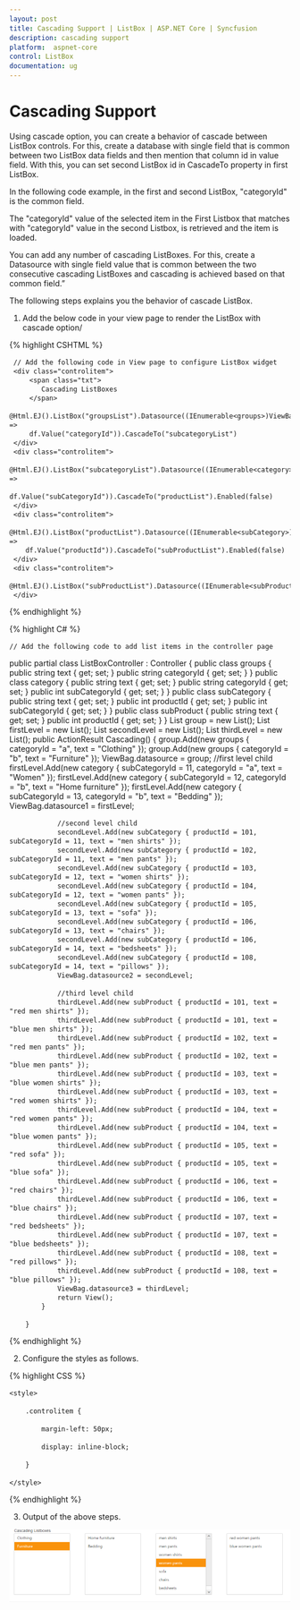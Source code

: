 ```yaml
---
layout: post
title: Cascading Support | ListBox | ASP.NET Core | Syncfusion
description: cascading support 
platform:  aspnet-core
control: ListBox
documentation: ug
---
```


# Cascading Support 

Using cascade option, you can create a behavior of cascade between ListBox controls. For this, create a database with single field that is common between two ListBox data fields and then mention that column id in value field. With this, you can set second ListBox id in CascadeTo property in first ListBox. 

In the following code example, in the first and second ListBox, "categoryId" is the common field. 

The "categoryId" value of the selected item in the First Listbox that matches with "categoryId" value in the second Listbox, is retrieved and the item is loaded.

You can add any number of cascading ListBoxes. For this, create a Datasource with single field value that is common between the two consecutive cascading ListBoxes and cascading is achieved based on that common field.”  

The following steps explains you the behavior of cascade ListBox. 

1. Add the below code in your view page to render the ListBox with cascade option/

{% highlight CSHTML %}

	 // Add the following code in View page to configure ListBox widget
	 <div class="controlitem"> 
		 <span class="txt">
			Cascading ListBoxes
		 </span>
		 @Html.EJ().ListBox("groupsList").Datasource((IEnumerable<groups>)ViewBag.datasource).ListBoxFields(df => 
		 df.Value("categoryId")).CascadeTo("subcategoryList")
	 </div>
	 <div class="controlitem">
		 @Html.EJ().ListBox("subcategoryList").Datasource((IEnumerable<category>)ViewBag.datasource1).ListBoxFields(df => 
		 df.Value("subCategoryId")).CascadeTo("productList").Enabled(false)
	 </div>
	 <div class="controlitem">
		@Html.EJ().ListBox("productList").Datasource((IEnumerable<subCategory>)ViewBag.datasource2).ListBoxFields(df => 
		df.Value("productId")).CascadeTo("subProductList").Enabled(false)
	 </div>
	 <div class="controlitem"> 
		@Html.EJ().ListBox("subProductList").Datasource((IEnumerable<subProduct>)ViewBag.datasource3).Enabled(false)
	 </div>
 
 {% endhighlight %}
   
   
{% highlight C# %}
   
	// Add the following code to add list items in the controller page
public partial class ListBoxController : Controller
    {
        public class groups
        {
            public string text { get; set; }
            public string categoryId { get; set; }
        }
            public class category
            {
                public string text { get; set; }
                public string categoryId { get; set; }
                public int subCategoryId { get; set; }
            }
            public class subCategory
            {
                public string text { get; set; }
                public int productId { get; set; }
                public int subCategoryId { get; set; }
            }
            public class subProduct
            {
                public string text { get; set; }
                public int productId { get; set; }
            }
            List<groups> group = new List<groups>();
            List<category> firstLevel = new List<category>();
            List<subCategory> secondLevel = new List<subCategory>();
            List<subProduct> thirdLevel = new List<subProduct>();
            public ActionResult Cascading()
            {
                group.Add(new groups { categoryId = "a", text = "Clothing" });
                group.Add(new groups { categoryId = "b", text = "Furniture" });
                ViewBag.datasource = group;
                //first level child 
                firstLevel.Add(new category { subCategoryId = 11, categoryId = "a", text = "Women" });
                firstLevel.Add(new category { subCategoryId = 12, categoryId = "b", text = "Home furniture" });
                firstLevel.Add(new category { subCategoryId = 13, categoryId = "b", text = "Bedding" });
                ViewBag.datasource1 = firstLevel;

                //second level child  
                secondLevel.Add(new subCategory { productId = 101, subCategoryId = 11, text = "men shirts" });
                secondLevel.Add(new subCategory { productId = 102, subCategoryId = 11, text = "men pants" });
                secondLevel.Add(new subCategory { productId = 103, subCategoryId = 12, text = "women shirts" });
                secondLevel.Add(new subCategory { productId = 104, subCategoryId = 12, text = "women pants" });
                secondLevel.Add(new subCategory { productId = 105, subCategoryId = 13, text = "sofa" });
                secondLevel.Add(new subCategory { productId = 106, subCategoryId = 13, text = "chairs" });
                secondLevel.Add(new subCategory { productId = 106, subCategoryId = 14, text = "bedsheets" });
                secondLevel.Add(new subCategory { productId = 108, subCategoryId = 14, text = "pillows" });
                ViewBag.datasource2 = secondLevel;

                //third level child 
                thirdLevel.Add(new subProduct { productId = 101, text = "red men shirts" });
                thirdLevel.Add(new subProduct { productId = 101, text = "blue men shirts" });
                thirdLevel.Add(new subProduct { productId = 102, text = "red men pants" });
                thirdLevel.Add(new subProduct { productId = 102, text = "blue men pants" });
                thirdLevel.Add(new subProduct { productId = 103, text = "blue women shirts" });
                thirdLevel.Add(new subProduct { productId = 103, text = "red women shirts" });
                thirdLevel.Add(new subProduct { productId = 104, text = "red women pants" });
                thirdLevel.Add(new subProduct { productId = 104, text = "blue women pants" });
                thirdLevel.Add(new subProduct { productId = 105, text = "red sofa" });
                thirdLevel.Add(new subProduct { productId = 105, text = "blue sofa" });
                thirdLevel.Add(new subProduct { productId = 106, text = "red chairs" });
                thirdLevel.Add(new subProduct { productId = 106, text = "blue chairs" });
                thirdLevel.Add(new subProduct { productId = 107, text = "red bedsheets" });
                thirdLevel.Add(new subProduct { productId = 107, text = "blue bedsheets" });
                thirdLevel.Add(new subProduct { productId = 108, text = "red pillows" });
                thirdLevel.Add(new subProduct { productId = 108, text = "blue pillows" });
                ViewBag.datasource3 = thirdLevel;
                return View();
            }

        }

 {% endhighlight %}
   


2. Configure the styles as follows.



{% highlight CSS %}

	<style>

		.controlitem {

			margin-left: 50px;

			display: inline-block;

		}

	</style>

 {% endhighlight %}
   

3. Output of the above steps.



![Cascading Support](Cascading-Support_images/Cascading-Support_img2.png)



